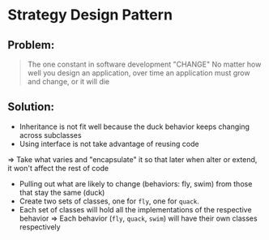 # Strategy Design Pattern

## Problem:

> The one constant in software development
> "CHANGE"
> No matter how well you design an application, over time an application must grow and change, or it will die

## Solution:

- Inheritance is not fit well because the duck behavior keeps changing across subclasses
- Using interface is not take advantage of reusing code

=> Take what varies and "encapsulate" it so that later when alter or extend, it won't affect the rest of code

- Pulling out what are likely to change (behaviors: fly, swim) from those that stay the same (duck)
- Create two sets of classes, one for `fly`, one for `quack`.
- Each set of classes will hold all the implementations of the respective behavior
=> Each behavior (`fly`, `quack`, `swim`) will have their own classes respectively


